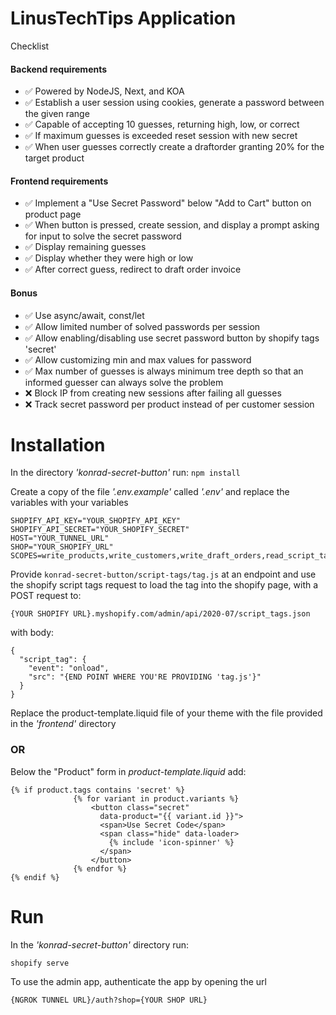 # LinusTechTips Application
Checklist
#### Backend requirements
- ✅ Powered by NodeJS, Next, and KOA
- ✅ Establish a user session using cookies, generate a password between the given range
- ✅ Capable of accepting 10 guesses, returning high, low, or correct
- ✅ If maximum guesses is exceeded reset session with new secret
- ✅ When user guesses correctly create a draftorder granting 20% for the target product

#### Frontend requirements
- ✅ Implement a "Use Secret Password" below "Add to Cart" button on product page
- ✅ When button is pressed, create session, and display a prompt asking for input to solve the secret password
- ✅ Display remaining guesses
- ✅ Display whether they were high or low
- ✅ After correct guess, redirect to draft order invoice

#### Bonus
- ✅ Use async/await, const/let
- ✅ Allow limited number of solved passwords per session
- ✅ Allow enabling/disabling use secret password button by shopify tags 'secret'
- ✅ Allow customizing min and max values for password
- ✅ Max number of guesses is always minimum tree depth so that an informed guesser can always solve the problem
- ❌ Block IP from creating new sessions after failing all guesses
- ❌ Track secret password per product instead of per customer session

# Installation
In the directory *'konrad-secret-button'* run:
``` npm install ```

Create a copy of the file *'.env.example'* called *'.env'* and replace the variables with your variables
```
SHOPIFY_API_KEY="YOUR_SHOPIFY_API_KEY"
SHOPIFY_API_SECRET="YOUR_SHOPIFY_SECRET"
HOST="YOUR_TUNNEL_URL"
SHOP="YOUR_SHOPIFY_URL"
SCOPES=write_products,write_customers,write_draft_orders,read_script_tags,write_script_tags
```

Provide 
```konrad-secret-button/script-tags/tag.js```
at an endpoint and use the shopify script tags request to load the tag into the shopify page, with a POST request to:
```
{YOUR SHOPIFY URL}.myshopify.com/admin/api/2020-07/script_tags.json
```
with body:
```
{
  "script_tag": {
    "event": "onload",
    "src": "{END POINT WHERE YOU'RE PROVIDING 'tag.js'}"
  }
}
```

Replace the product-template.liquid file of your theme with the file provided in the *'frontend'* directory
### OR 
Below the "Product" form in *product-template.liquid* add:
```
{% if product.tags contains 'secret' %}
              {% for variant in product.variants %}
                  <button class="secret"
                    data-product="{{ variant.id }}">
                    <span>Use Secret Code</span>
                    <span class="hide" data-loader>
                      {% include 'icon-spinner' %}
                    </span>
                  </button>
              {% endfor %}
{% endif %}
```


# Run
In the *'konrad-secret-button'* directory run: 
```
shopify serve
```
To use the admin app, authenticate the app by opening the url
```
{NGROK TUNNEL URL}/auth?shop={YOUR SHOP URL}
```

